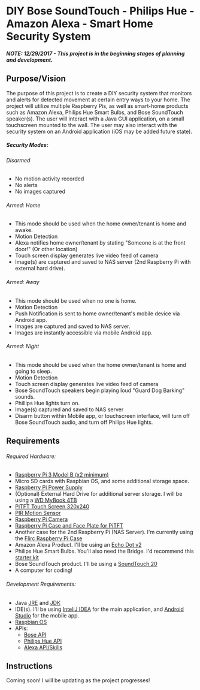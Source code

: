# DIY Bose SoundTouch - Philips Hue - Amazon Alexa - Smart Home Security System

##### NOTE: 12/29/2017 - This project is in the beginning stages of planning and development.

## Purpose/Vision
The purpose of this project is to create a DIY security system that monitors and alerts for detected movement at certain entry ways
to your home. The project will utilize multiple Raspberry Pis, as well as smart-home products such as Amazon Alexa, Philips Hue Smart Bulbs, and Bose SoundTouch speaker(s). The user will interact with a Java GUI application, on a small touchscreen mounted to the wall. The user may also interact with the security system on an Android application (iOS may be added future state). 

##### Security Modes:
###### Disarmed
- No motion activity recorded
- No alerts
- No images captured

###### Armed: Home
- This mode should be used when the home owner/tenant is home and awake. 
- Motion Detection
- Alexa notifies home owner/tenant by stating "Someone is at the front door!" (Or other location)
- Touch screen display generates live video feed of camera
- Image(s) are captured and saved to NAS server (2nd Raspberry Pi with external hard drive). 

###### Armed: Away
- This mode should be used when no one is home. 
- Motion Detection
- Push Notification is sent to home owner/tenant's mobile device via Android app. 
- Images are captured and saved to NAS server. 
- Images are instantly accessible via mobile Android app. 

###### Armed: Night
- This mode should be used when the home owner/tenant is home and going to sleep. 
- Motion Detection
- Touch screen display generates live video feed of camera
- Bose SoundTouch speakers begin playing loud "Guard Dog Barking" sounds. 
- Phillips Hue lights turn on. 
- Image(s) captured and saved to NAS server
- Disarm button within Mobile app, or touchscreen interface, will turn off Bose SoundTouch audio, and turn off Philips Hue lights. 

## Requirements
###### Required Hardware:
- [Raspberry Pi 3 Model B (x2 minimum)](https://www.adafruit.com/product/3055)
- Micro SD cards with Raspbian OS, and some additional storage space. 
- [Raspberry Pi Power Supply](https://www.adafruit.com/product/1995)
- (Optional) External Hard Drive for additional server storage. I will be using a [WD MyBook 4TB](https://www.wdc.com/products/external-storage/my-book-new.html)
- [PiTFT Touch Screen 320x240](https://www.adafruit.com/product/1601)
- [PIR Motion Sensor](https://www.adafruit.com/product/189)
- [Raspberry Pi Camera](https://www.adafruit.com/product/3099)
- [Raspberry Pi Case and Face Plate for PiTFT](https://www.adafruit.com/product/3062)
- Another case for the 2nd Raspberry Pi (NAS Server). I'm currently using the [Flirc Raspberry Pi Case](https://www.amazon.com/Flirc-Raspberry-Case-Gen2-Model/dp/B07349HT26/ref=sr_1_3?ie=UTF8&qid=1514509745&sr=8-3&keywords=raspberry+pi+flirc+case)
- Amazon Alexa Product. I'll be using an [Echo Dot v2](https://www.amazon.com/Amazon-Echo-Dot-Portable-Bluetooth-Speaker-with-Alexa-Black/dp/B01DFKC2SO/ref=sr_1_1?s=electronics&ie=UTF8&qid=1514509979&sr=1-1&keywords=echo+dot)
- Philips Hue Smart Bulbs. You'll also need the Bridge. I'd recommend this [starter kit](https://www.amazon.com/Philips-Starter-Compatible-HomeKit-Assistant/dp/B07354SP1C/ref=sr_1_2?ie=UTF8&qid=1514510050&sr=8-2&keywords=philips+hues)
- Bose SoundTouch product. I'll be using a [SoundTouch 20](https://www.amazon.com/Bose-SoundTouch-III-Wireless-Speaker/dp/B011IH6E26/ref=sr_1_2?ie=UTF8&qid=1514510114&sr=8-2&keywords=soundtouch+20)
- A computer for coding!

###### Development Requirements:
- Java [JRE](http://www.oracle.com/technetwork/java/javase/downloads/jre9-downloads-3848532.html) and [JDK](http://www.oracle.com/technetwork/java/javase/downloads/jdk9-downloads-3848520.html)
- IDE(s). I'll be using [InteliJ IDEA](https://www.jetbrains.com/idea/) for the main application, and [Android Studio](https://developer.android.com/studio/index.html) for the mobile app.
- [Raspbian OS](https://www.raspberrypi.org/downloads/raspbian/)
- APIs:
  - [Bose API](https://developer.bose.com/)
  - [Philips Hue API](https://www.developers.meethue.com/)
  - [Alexa API/Skills](https://developer.amazon.com/docs/alexa-voice-service/api-overview.html)
  
## Instructions
Coming soon! I will be updating as the project progresses! 







